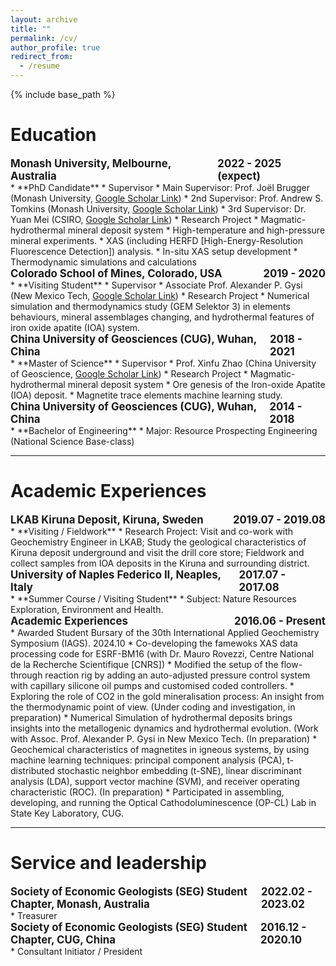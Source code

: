 ```yaml
---
layout: archive
title: ""
permalink: /cv/
author_profile: true
redirect_from:
  - /resume
---
```


{% include base_path %}

# Education
<div style="display: flex; justify-content: space-between; font-size: 1.2em;">
    <span><strong>Monash University, Melbourne, Australia</strong></span>
    <span><strong>2022 - 2025 (expect)</strong></span>
</div>
* **PhD Candidate**
* Supervisor
  * Main Supervisor:	Prof. Joël Brugger (Monash University, <a href="https://scholar.google.com/citations?user=LWXkkmwAAAAJ&hl=en&oi=ao">Google Scholar Link</a>)
  * 2nd Supervisor:	  Prof. Andrew S. Tomkins (Monash University, <a href="https://scholar.google.com.au/citations?user=QrVKsXsAAAAJ&hl=en">Google Scholar Link</a>)
  * 3rd Supervisor:	  Dr. Yuan Mei (CSIRO, <a href="[https://scholar.google.com](https://scholar.google.com/citations?user=QZ-_2l4AAAAJ&hl=en&oi=sra)">Google Scholar Link</a>)
* Research Project
  * Magmatic-hydrothermal mineral deposit system
  * High-temperature and high-pressure mineral experiments.
  * XAS (including HERFD [High-Energy-Resolution Fluorescence Detection]) analysis.
  * In-situ XAS setup development
  * Thermodynamic simulations and calculations

<div style="display: flex; justify-content: space-between; font-size: 1.2em;">
    <span><strong>Colorado School of Mines, Colorado, USA</strong></span>
    <span><strong>2019 - 2020</strong></span>
</div>
* **Visiting Student**
* Supervisor
  * Associate Prof. Alexander P. Gysi (New Mexico Tech, <a href="https://scholar.google.com/citations?user=mlnv8CIAAAAJ&hl=en">Google Scholar Link</a>)
* Research Project
  * Numerical simulation and thermodynamics study (GEM Selektor 3) in elements behaviours, mineral assemblages changing, and hydrothermal features of iron oxide apatite (IOA) system.

<div style="display: flex; justify-content: space-between; font-size: 1.2em;">
    <span><strong>China University of Geosciences (CUG), Wuhan, China</strong></span>
    <span><strong>2018 - 2021</strong></span>
</div>
* **Master of Science**
* Supervisor
  * Prof. Xinfu Zhao (China University of Geoscience, <a href="https://scholar.google.com/citations?user=RfXyjIAAAAAJ&hl=en&oi=ao">Google Scholar Link</a>)
* Research Project
  * Magmatic-hydrothermal mineral deposit system
  * Ore genesis of the Iron-oxide Apatite (IOA) deposit.
  * Magnetite trace elements machine learning study.

<div style="display: flex; justify-content: space-between; font-size: 1.2em;">
    <span><strong>China University of Geosciences (CUG), Wuhan, China</strong></span>
    <span><strong>2014 - 2018</strong></span>
</div>
* **Bachelor of Engineering**
* Major: Resource Prospecting Engineering (National Science Base-class)

<hr />

# Academic Experiences

<div style="display: flex; justify-content: space-between; font-size: 1.2em;">
    <span><strong>LKAB Kiruna Deposit, Kiruna, Sweden</strong></span>
    <span><strong>2019.07 - 2019.08</strong></span>
</div>
* **Visiting / Fieldwork**
* Research Project: Visit and co-work with Geochemistry Engineer in LKAB; Study the geological characteristics of Kiruna deposit underground and visit the drill core store; Fieldwork and collect samples from IOA deposits in the Kiruna and surrounding district.

<div style="display: flex; justify-content: space-between; font-size: 1.2em;">
    <span><strong>University of Naples Federico II, Neaples, Italy</strong></span>
    <span><strong>2017.07 - 2017.08</strong></span>
</div>
* **Summer Course / Visiting Student**
* Subject: Nature Resources Exploration, Environment and Health.

<div style="display: flex; justify-content: space-between; font-size: 1.2em;">
    <span><strong>Academic Experiences</strong></span>
    <span><strong>2016.06 - Present</strong></span>
</div>
* Awarded Student Bursary of the 30th International Applied Geochemistry Symposium (IAGS). 2024.10
* Co-developing the famewoks XAS data processing code for ESRF-BM16 (with Dr. Mauro Rovezzi, Centre National de la Recherche Scientifique [CNRS])
* Modified the setup of the flow-through reaction rig by adding an auto-adjusted pressure control system with capillary silicone oil pumps and customised coded controllers.
* Exploring the role of CO2 in the gold mineralisation process: An insight from the thermodynamic point of view. (Under coding and investigation, in preparation)
* Numerical Simulation of hydrothermal deposits brings insights into the metallogenic dynamics and hydrothermal evolution. (Work with Assoc. Prof. Alexander P. Gysi in New Mexico Tech. (In preparation)
* Geochemical characteristics of magnetites in igneous systems, by using machine learning techniques: principal component analysis (PCA), t-distributed stochastic neighbor embedding (t-SNE), linear discriminant analysis (LDA), support vector machine (SVM), and receiver operating characteristic (ROC). (In preparation)
* Participated in assembling, developing, and running the Optical Cathodoluminescence (OP-CL) Lab in State Key Laboratory, CUG.

<hr />

# Service and leadership
<div style="display: flex; justify-content: space-between; font-size: 1.2em;">
    <span><strong>Society of Economic Geologists (SEG) Student Chapter, Monash, Australia</strong></span>
    <span><strong>2022.02 - 2023.02</strong></span>
</div>
* Treasurer
<div style="display: flex; justify-content: space-between; font-size: 1.2em;">
    <span><strong>Society of Economic Geologists (SEG) Student Chapter, CUG, China</strong></span>
    <span><strong>2016.12 - 2020.10</strong></span>
</div>
* Consultant Initiator / President
